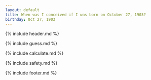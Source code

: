 ```yaml
---
layout: default
title: When was I conceived if I was born on October 27, 1903?
birthday: Oct 27, 1903
---
```


{% include header.md %}

{% include guess.md %}

{% include calculate.md %}

{% include safety.md %}

{% include footer.md %}



